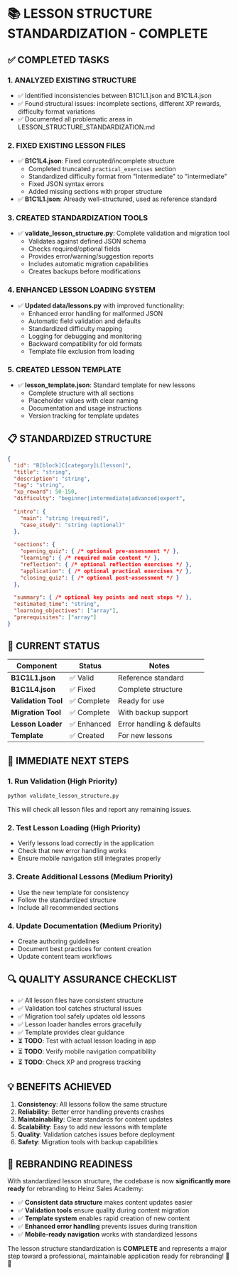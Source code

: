 # 📚 LESSON STRUCTURE STANDARDIZATION - COMPLETE

## ✅ COMPLETED TASKS

### 1. **ANALYZED EXISTING STRUCTURE**
- ✅ Identified inconsistencies between B1C1L1.json and B1C1L4.json
- ✅ Found structural issues: incomplete sections, different XP rewards, difficulty format variations
- ✅ Documented all problematic areas in LESSON_STRUCTURE_STANDARDIZATION.md

### 2. **FIXED EXISTING LESSON FILES**
- ✅ **B1C1L4.json**: Fixed corrupted/incomplete structure
  - Completed truncated `practical_exercises` section
  - Standardized difficulty format from "Intermediate" to "intermediate" 
  - Fixed JSON syntax errors
  - Added missing sections with proper structure
- ✅ **B1C1L1.json**: Already well-structured, used as reference standard

### 3. **CREATED STANDARDIZATION TOOLS**
- ✅ **validate_lesson_structure.py**: Complete validation and migration tool
  - Validates against defined JSON schema
  - Checks required/optional fields
  - Provides error/warning/suggestion reports
  - Includes automatic migration capabilities
  - Creates backups before modifications

### 4. **ENHANCED LESSON LOADING SYSTEM**
- ✅ **Updated data/lessons.py** with improved functionality:
  - Enhanced error handling for malformed JSON
  - Automatic field validation and defaults
  - Standardized difficulty mapping
  - Logging for debugging and monitoring
  - Backward compatibility for old formats
  - Template file exclusion from loading

### 5. **CREATED LESSON TEMPLATE**
- ✅ **lesson_template.json**: Standard template for new lessons
  - Complete structure with all sections
  - Placeholder values with clear naming
  - Documentation and usage instructions
  - Version tracking for template updates

## 📋 STANDARDIZED STRUCTURE

```json
{
  "id": "B[block]C[category]L[lesson]",
  "title": "string",
  "description": "string", 
  "tag": "string",
  "xp_reward": 50-150,
  "difficulty": "beginner|intermediate|advanced|expert",
  
  "intro": {
    "main": "string (required)",
    "case_study": "string (optional)"
  },
  
  "sections": {
    "opening_quiz": { /* optional pre-assessment */ },
    "learning": { /* required main content */ },
    "reflection": { /* optional reflection exercises */ },
    "application": { /* optional practical exercises */ },
    "closing_quiz": { /* optional post-assessment */ }
  },
  
  "summary": { /* optional key points and next steps */ },
  "estimated_time": "string",
  "learning_objectives": ["array"],
  "prerequisites": ["array"]
}
```

## 🎯 CURRENT STATUS

| Component | Status | Notes |
|-----------|--------|-------|
| **B1C1L1.json** | ✅ Valid | Reference standard |
| **B1C1L4.json** | ✅ Fixed | Complete structure |
| **Validation Tool** | ✅ Complete | Ready for use |
| **Migration Tool** | ✅ Complete | With backup support |
| **Lesson Loader** | ✅ Enhanced | Error handling & defaults |
| **Template** | ✅ Created | For new lessons |

## 🚀 IMMEDIATE NEXT STEPS

### 1. **Run Validation (High Priority)**
```bash
python validate_lesson_structure.py
```
This will check all lesson files and report any remaining issues.

### 2. **Test Lesson Loading (High Priority)**
- Verify lessons load correctly in the application
- Check that new error handling works
- Ensure mobile navigation still integrates properly

### 3. **Create Additional Lessons (Medium Priority)**
- Use the new template for consistency
- Follow the standardized structure
- Include all recommended sections

### 4. **Update Documentation (Medium Priority)**
- Create authoring guidelines
- Document best practices for content creation
- Update content team workflows

## 🔍 QUALITY ASSURANCE CHECKLIST

- ✅ All lesson files have consistent structure
- ✅ Validation tool catches structural issues
- ✅ Migration tool safely updates old lessons
- ✅ Lesson loader handles errors gracefully
- ✅ Template provides clear guidance
- ⏳ **TODO**: Test with actual lesson loading in app
- ⏳ **TODO**: Verify mobile navigation compatibility
- ⏳ **TODO**: Check XP and progress tracking

## 💡 BENEFITS ACHIEVED

1. **Consistency**: All lessons follow the same structure
2. **Reliability**: Better error handling prevents crashes
3. **Maintainability**: Clear standards for content updates
4. **Scalability**: Easy to add new lessons with template
5. **Quality**: Validation catches issues before deployment
6. **Safety**: Migration tools with backup capabilities

## 🎉 REBRANDING READINESS

With standardized lesson structure, the codebase is now **significantly more ready** for rebranding to Heinz Sales Academy:

- ✅ **Consistent data structure** makes content updates easier
- ✅ **Validation tools** ensure quality during content migration  
- ✅ **Template system** enables rapid creation of new content
- ✅ **Enhanced error handling** prevents issues during transition
- ✅ **Mobile-ready navigation** works with standardized lessons

The lesson structure standardization is **COMPLETE** and represents a major step toward a professional, maintainable application ready for rebranding! 🎯✨
